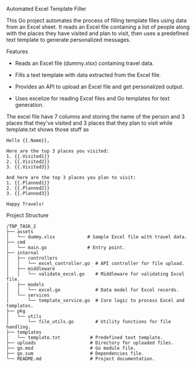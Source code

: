Automated Excel Template Filler

This Go project automates the process of filling template files using data from an Excel sheet. It reads an Excel file containing a list of people along with the places they have visited and plan to visit, then uses a predefined text template to generate personalized messages.

Features

- Reads an Excel file (dummy.xlsx) containing travel data.

- Fills a text template with data extracted from the Excel file.

- Provides an API to upload an Excel file and get personalized output.

- Uses excelize for reading Excel files and Go templates for text generation.

The excel file have 7 columns and storing the name of the person and 3 places that they've visited and 3 places that they plan to visit
while template.txt shows those stuff as
```text
Hello {{.Name}},

Here are the top 3 places you visited:
1. {{.Visited1}}
2. {{.Visited2}}
3. {{.Visited3}}

And here are the top 3 places you plan to visit:
1. {{.Planned1}}
2. {{.Planned2}}
3. {{.Planned3}}

Happy Travels!
```

Project Structure

```text
/TNP_TASK_2
├── assets
│   └── dummy.xlsx            # Sample Excel file with travel data.
├── cmd
│   └── main.go               # Entry point.
├── internal
│   ├── controllers
│   │   └── excel_controller.go  # API controller for file upload.
│   ├── middleware
│   │   └── validate_excel.go    # Middleware for validating Excel file.
│   ├── models
│   │   └── excel.go             # Data model for Excel records.
│   └── services
│       └── template_service.go  # Core logic to process Excel and templates.
├── pkg
│   └── utils
│       └── file_utils.go        # Utility functions for file handling.
├── templates
│   └── template.txt           # Predefined text template.
├── uploads                    # Directory for uploaded files.
├── go.mod                     # Go module file.
├── go.sum                     # Dependencies file.
└── README.md                  # Project documentation.
```
